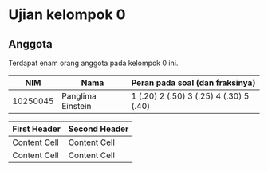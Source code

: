 # Ujian kelompok 0

## Anggota
Terdapat enam orang anggota pada kelompok 0 ini.

NIM      | Nama              | Peran pada soal (dan fraksinya)
----|----|----
10250045 | Panglima Einstein | 1 (.20) 2 (.50) 3 (.25) 4 (.30) 5 (.40)

First Header  | Second Header
------------- | -------------
Content Cell  | Content Cell
Content Cell  | Content Cell